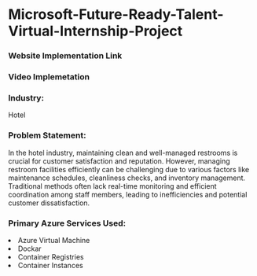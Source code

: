 <h1>Microsoft-Future-Ready-Talent-Virtual-Internship-Project</h1>

<h3>Website Implementation Link</h3>
<a href="hotel-app.gra6b3dcb5b6g8bm.eastus.azurecontainer.io"></a>


<h3>Video Implemetation</h3>

<h3>Industry:</h3>
Hotel



<h3>Problem Statement:</h3>
In the hotel industry, maintaining clean and well-managed restrooms is crucial for customer satisfaction and reputation. However, managing restroom facilities efficiently can be challenging due to various factors like maintenance schedules, cleanliness checks, and inventory management. Traditional methods often lack real-time monitoring and efficient coordination among staff members, leading to inefficiencies and potential customer dissatisfaction.

<h3>Primary Azure Services Used:</h3>
<li>Azure Virtual Machine</li>
<li>Dockar</li>
<li>Container Registries</li>
<li>Container Instances</li>


<h3></h3>
<h3></h3>







